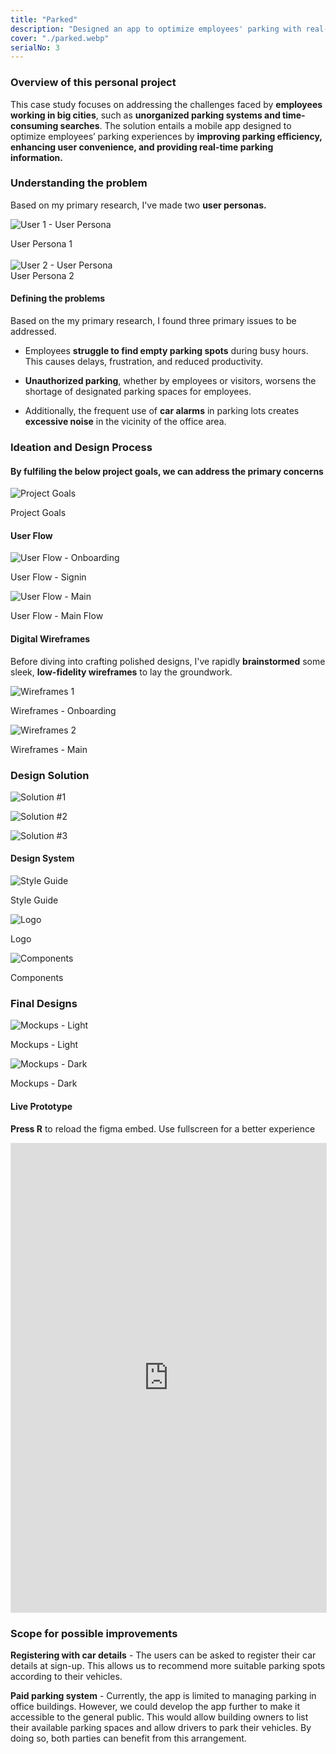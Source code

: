 ```yaml
---
title: "Parked"
description: "Designed an app to optimize employees' parking with real-time availability, reservations, navigation, and digital passes for enhanced efficiency and convenience."
cover: "./parked.webp"
serialNo: 3
---
```


<div class='mx-auto max-w-screen-sm'>

### Overview of this personal project
This case study focuses on addressing the challenges faced by **employees working in big cities**, such as **unorganized parking systems and time-consuming searches**. The solution entails a mobile app designed to optimize employees’ parking experiences by **improving parking efficiency, enhancing user convenience, and providing real-time parking information.** 

### Understanding the problem
Based on my primary research, I've made two **user personas.**

</div>
<div class='mx-auto max-w-screen-lg '>

![User 1 - User Persona](Persona1.webp)<div class="text-center  text-black/25 text-sm">User Persona 1</div>
<br>
![User 2 - User Persona](Persona2.webp)<div class="text-center  text-black/25 text-sm">User Persona 2</div>
</div>

<div class='mx-auto max-w-screen-sm '>

#### Defining  the problems
Based on the my primary research, I found three primary issues to be addressed.

- Employees **struggle to find empty parking spots** during busy hours. This causes delays, frustration, and reduced productivity.

- **Unauthorized parking**, whether by employees or visitors, worsens the shortage of designated parking spaces for employees.

- Additionally, the frequent use of **car alarms** in parking lots creates **excessive noise** in the vicinity of the office area.


### Ideation and Design Process
#### By fulfiling the below project goals, we can address the primary concerns

![Project Goals](Goals.webp)<div class="text-center  text-black/25 text-sm">Project Goals</div>

#### User Flow
</div>

<div class='mx-auto max-w-screen-lg '>

![User Flow - Onboarding](UserFlow-Signin.webp)<div class="text-center  text-black/25 text-sm">User Flow - Signin</div>

![User Flow - Main](UserFlow-Main.webp)<div class="text-center  text-black/25 text-sm">User Flow - Main Flow</div>

</div>

<div class='mx-auto max-w-screen-sm '>

#### Digital Wireframes

Before diving into crafting polished designs, I've rapidly **brainstormed** some sleek, **low-fidelity wireframes** to lay the groundwork.
</div>

<div class='mx-auto max-w-screen-lg '>

![Wireframes 1](Wireframes1.webp)<div class="text-center  text-black/25 text-sm">Wireframes - Onboarding</div>

![Wireframes 2](Wireframes2.webp)<div class="text-center  text-black/25 text-sm">Wireframes - Main</div>

</div>

<div class='mx-auto max-w-screen-sm '>

### Design Solution 
</div>

![Solution #1](Mockups1.webp)

![Solution #2](Mockups2.webp)

![Solution #3](Mockups3.webp)

<div class='mx-auto max-w-screen-sm '>

#### Design System

![Style Guide](Styles.webp)<div class="text-center  text-black/25 text-sm">Style Guide</div>

![Logo](Logos.webp)<div class="text-center  text-black/25 text-sm">Logo</div>

![Components](Components.webp)<div class="text-center  text-black/25 text-sm">Components</div>


### Final Designs
</div>

![Mockups - Light](Mockups_Light.webp)<div class="text-center  text-black/25 text-sm">Mockups - Light</div>

![Mockups - Dark](Mockups_Dark.webp)<div class="text-center  text-black/25 text-sm">Mockups - Dark</div>


#### Live Prototype
**Press R** to reload the figma embed. Use fullscreen for a better experience

<iframe class="hidden md:inline-flex" style="border: 1px solid rgba(0, 0, 0, 0.1);" width="100%" height="750" src="https://www.figma.com/embed?embed_host=share&url=https%3A%2F%2Fwww.figma.com%2Fproto%2FTkMNXHhtCYDQDaAmnmeTcL%2Fparked%3Fnode-id%3D382-8464%26t%3DfPBFWgog63QchWan-1%26scaling%3Dscale-down%26page-id%3D382%253A8073%26starting-point-node-id%3D382%253A8076%26show-proto-sidebar%3D1" allowfullscreen></iframe>


<div class='mx-auto max-w-screen-sm '>

###  Scope for possible improvements

<strong>Registering with car details</strong> - The users can be asked to register their car details at sign-up. This allows us to recommend more suitable parking spots according to their vehicles.

<strong>‍Paid parking system</strong> - Currently, the app is limited to managing parking in office buildings. However, we could develop the app further to make it accessible to the general public. This would allow building owners to list their available parking spaces and allow drivers to park their vehicles. By doing so, both parties can benefit from this arrangement.

</div>